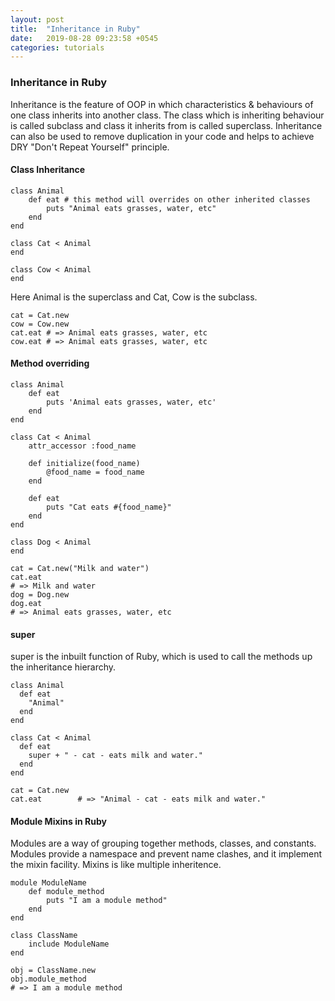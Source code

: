 ```yaml
---
layout: post
title:  "Inheritance in Ruby"
date:   2019-08-28 09:23:58 +0545
categories: tutorials
---
```


### Inheritance in Ruby

Inheritance is the feature of OOP in which characteristics & behaviours of one class inherits into another class. The class which is inheriting behaviour is called subclass and class it inherits from is called superclass. Inheritance can also be used to remove duplication in your code and helps to achieve DRY "Don't Repeat Yourself" principle.


#### Class Inheritance

```
class Animal
    def eat # this method will overrides on other inherited classes
        puts "Animal eats grasses, water, etc"
    end
end

class Cat < Animal
end

class Cow < Animal
end
```

Here Animal is the superclass and Cat, Cow is the subclass.

```
cat = Cat.new
cow = Cow.new
cat.eat # => Animal eats grasses, water, etc
cow.eat # => Animal eats grasses, water, etc
```

#### Method overriding

```
class Animal
    def eat
        puts 'Animal eats grasses, water, etc'
    end
end

class Cat < Animal
    attr_accessor :food_name

    def initialize(food_name)
        @food_name = food_name
    end

    def eat
        puts "Cat eats #{food_name}"
    end
end

class Dog < Animal
end
```

```
cat = Cat.new("Milk and water")
cat.eat
# => Milk and water
dog = Dog.new
dog.eat
# => Animal eats grasses, water, etc
```

#### super

super is the inbuilt function of Ruby, which is used to call the methods up the inheritance hierarchy.

```
class Animal
  def eat
    "Animal"
  end
end

class Cat < Animal
  def eat
    super + " - cat - eats milk and water."
  end
end

cat = Cat.new
cat.eat        # => "Animal - cat - eats milk and water."
```

#### Module Mixins in Ruby

Modules are a way of grouping together methods, classes, and constants. Modules provide a namespace and prevent name clashes, and it implement the mixin facility. Mixins is like multiple inheritence. 

```
module ModuleName
    def module_method
        puts "I am a module method"
    end
end

class ClassName
    include ModuleName
end
```

```
obj = ClassName.new
obj.module_method
# => I am a module method
```
